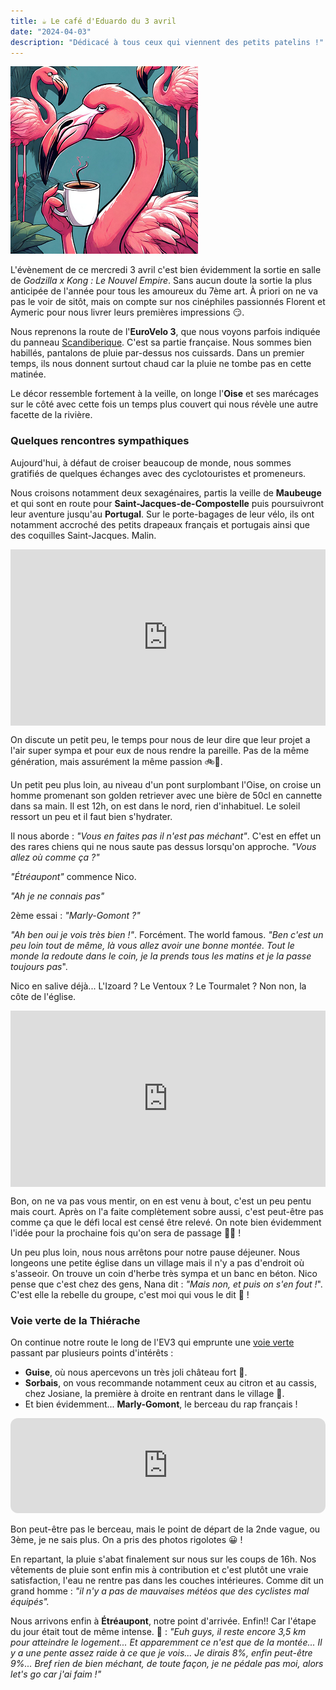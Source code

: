 ```yaml
---
title: ☕ Le café d'Eduardo du 3 avril
date: "2024-04-03"
description: "Dédicacé à tous ceux qui viennent des petits patelins !"
---
```


![Café d'Eduardo](../cafe_eduardo.png)

L'évènement de ce mercredi 3 avril c'est bien évidemment la sortie en salle de *Godzilla x Kong : Le Nouvel Empire*. Sans aucun doute la sortie la plus anticipée de l'année pour tous les amoureux du 7ème art. À priori on ne va pas le voir de sitôt, mais on compte sur nos cinéphiles passionnés Florent et Aymeric pour nous livrer leurs premières impressions 😏.

Nous reprenons la route de l'**EuroVelo 3**, que nous voyons parfois indiquée du panneau [Scandiberique](https://www.scandiberique.fr/). C'est sa partie française. Nous sommes bien habillés, pantalons de pluie par-dessus nos cuissards. Dans un premier temps, ils nous donnent surtout chaud car la pluie ne tombe pas en cette matinée.

Le décor ressemble fortement à la veille, on longe l'**Oise** et ses marécages sur le côté avec cette fois un temps plus couvert qui nous révèle une autre facette de la rivière.

### Quelques rencontres sympathiques
Aujourd'hui, à défaut de croiser beaucoup de monde, nous sommes gratifiés de quelques échanges avec des cyclotouristes et promeneurs.

Nous croisons notamment deux sexagénaires, partis la veille de **Maubeuge** et qui sont en route pour **Saint-Jacques-de-Compostelle** puis poursuivront leur aventure jusqu'au **Portugal**. Sur le porte-bagages de leur vélo, ils ont notamment accroché des petits drapeaux français et portugais ainsi que des coquilles Saint-Jacques. Malin.

<div style="width: 100%; height: 0; position: relative; padding-bottom: 56%;"><iframe src="https://giphy.com/embed/ggtVNW8GLpl6Ib8lsw" style="top: 0; left: 0; width: 100%; height: 100%; position: absolute; border: 0;" allowfullscreen scrolling="no" allow="encrypted-media;" class="giphy-embed"></iframe></div>

On discute un petit peu, le temps pour nous de leur dire que leur projet a l'air super sympa et pour eux de nous rendre la pareille.
Pas de la même génération, mais assurément la même passion 🚲🤩.

Un petit peu plus loin, au niveau d'un pont surplombant l'Oise, on croise un homme promenant son golden retriever avec une bière de 50cl en cannette dans sa main. Il est 12h, on est dans le nord, rien d'inhabituel. Le soleil ressort un peu et il faut bien s'hydrater.

Il nous aborde : *"Vous en faites pas il n'est pas méchant"*. C'est en effet un des rares chiens qui ne nous saute pas dessus lorsqu'on approche. *"Vous allez où comme ça ?"*

*"Étréaupont"* commence Nico.

*"Ah je ne connais pas"* 

2ème essai : *"Marly-Gomont ?"*

*"Ah ben oui je vois très bien !"*. Forcément. The world famous. *"Ben c'est un peu loin tout de même, là vous allez avoir une bonne montée. Tout le monde la redoute dans le coin, je la prends tous les matins et je la passe toujours pas*".

Nico en salive déjà... L'Izoard ? Le Ventoux ? Le Tourmalet ? Non non, la côte de l'église.

<div style="width: 100%; height: 0; position: relative; padding-bottom: 56%;"><iframe src="https://giphy.com/embed/3o7527pa7qs9kCG78A" style="top: 0; left: 0; width: 100%; height: 100%; position: absolute; border: 0;" allowfullscreen scrolling="no" allow="encrypted-media;" class="giphy-embed"></iframe></div>

Bon, on ne va pas vous mentir, on en est venu à bout, c'est un peu pentu mais court. Après on l'a faite complètement sobre aussi, c'est peut-être pas comme ça que le défi local est censé être relevé. On note bien évidemment l'idée pour la prochaine fois qu'on sera de passage 💪🍺 !

Un peu plus loin, nous nous arrêtons pour notre pause déjeuner. Nous longeons une petite église dans un village mais il n'y a pas d'endroit où s'asseoir. On trouve un coin d'herbe très sympa et un banc en béton. Nico pense que c'est chez des gens, Nana dit : *"Mais non, et puis on s'en fout !*". C'est elle la rebelle du groupe, c'est moi qui vous le dit 🦩 ! 

### Voie verte de la Thiérache
On continue notre route le long de l'EV3 qui emprunte une [voie verte](https://af3v.org/les-voies-vertes/voies/420-ev3-la-scandiberique-axe-vert-de-thierache-de-hirson-a-guise/) passant par plusieurs points d'intérêts :
* **Guise**, où nous apercevons un très joli château fort 🏰.
* **Sorbais**, on vous recommande notamment ceux au citron et au cassis, chez Josiane, la première à droite en rentrant dans le village 🍨.
* Et bien évidemment... **Marly-Gomont**, le berceau du rap français !

<iframe style="border-radius:12px" src="https://open.spotify.com/embed/track/42SUjSOr2tsUmOIlYBX04Z?utm_source=generator&theme=0" width="100%" height="152" frameBorder="0" allow="autoplay; clipboard-write; encrypted-media; fullscreen; picture-in-picture" loading="lazy"></iframe>

Bon peut-être pas le berceau, mais le point de départ de la 2nde vague, ou 3ème, je ne sais plus. On a pris des photos rigolotes 😀 !

En repartant, la pluie s'abat finalement sur nous sur les coups de 16h. Nos vêtements de pluie sont enfin mis à contribution et c'est plutôt une vraie satisfaction, l'eau ne rentre pas dans les couches intérieures. Comme dit un grand homme : *"il n'y a pas de mauvaises météos que des cyclistes mal équipés".*

Nous arrivons enfin à **Étréaupont**, notre point d'arrivée. Enfin!! Car l'étape du jour était tout de même intense. 🦩 : *"Euh guys, il reste encore 3,5 km pour atteindre le logement... Et apparemment ce n'est que de la montée... Il y a une pente assez raide à ce que je vois... Je dirais 8%, enfin peut-être 9%... Bref rien de bien méchant, de toute façon, je ne pédale pas moi, alors let's go car j'ai faim !"*